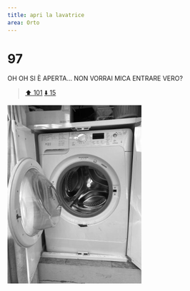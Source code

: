 ```yaml
---
title: apri la lavatrice
area: Orto
---
```

# 97
OH OH SI È APERTA... NON VORRAI MICA ENTRARE VERO?

> [⬆️ 101](101-orto-dentro_lavatrice.md)
> [⬇️ 15](15-orto-lavatrice.md)

![foto_102](../_assets/preview/foto_102.jpg)